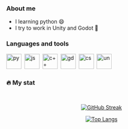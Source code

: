 ### About me
- I learning python :smile:
- I try to work in Unity and Godot :gem:
 ### Languages and tools
 <img src="https://cdn.jsdelivr.net/gh/devicons/devicon@latest/icons/python/python-original.svg"    
 title="py" width="40" height="40"/>&nbsp; 
 <img src="https://cdn.jsdelivr.net/gh/devicons/devicon@latest/icons/javascript/javascript-original.svg"
 title="js" width="40" height="40"/>&nbsp;
 <img src="https://cdn.jsdelivr.net/gh/devicons/devicon@latest/icons/cplusplus/cplusplus-original.svg"
 title="c++" width="40" height="40"/>&nbsp;
 <img src="https://cdn.jsdelivr.net/gh/devicons/devicon@latest/icons/godot/godot-original.svg" 
 title="gd" width="40" height="40"/>&nbsp;
  <img src="https://cdn.jsdelivr.net/gh/devicons/devicon@latest/icons/csharp/csharp-original.svg" 
 title="cs" width="40" height="40"/>&nbsp;
  <img src="https://cdn.jsdelivr.net/gh/devicons/devicon@latest/icons/unity/unity-original.svg" title="un" width="40" height="40" />&nbsp;
          


### :fire: My stat

 <div id="stat" align="center">
  <img src="https://github-profile-summary-cards.vercel.app/api/cards/profile-details?username=stormitor&theme=aura" alt=""/>
  <img src="https://github-profile-summary-cards.vercel.app/api/cards/stats?username=stormit&theme=aura" alt="" />
  
  [![GitHub Streak](http://github-readme-streak-stats.herokuapp.com?user=stormitor&theme=aura&locale=ru)](https://git.io/streak-stats)
  
  [![Top Langs](https://github-readme-stats.vercel.app/api/top-langs/?username=stormitor&layout=compact&theme=aura)](https://github.com/anuraghazra/github-readme-stats)
 </div>

  
  
 
